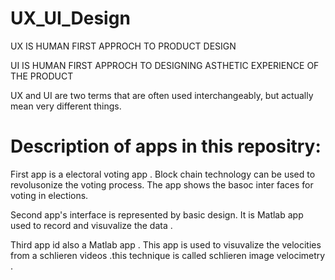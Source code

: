 # UX_UI_Design

UX IS HUMAN FIRST APPROCH TO PRODUCT DESIGN

UI IS HUMAN FIRST APPROCH TO DESIGNING ASTHETIC EXPERIENCE OF THE PRODUCT

UX and UI are two terms that are often used interchangeably, but actually mean very different things.

# Description of apps in this repositry:



First app is a electoral voting app . Block chain technology can be used to revolusonize the voting process. The app shows the basoc inter faces for voting in elections. 

Second app's interface is represented  by basic design. It is Matlab app used to record and visuvalize the data .

Third app id also a Matlab app . This app is used to visuvalize the velocities from a schlieren  videos .this technique is called schlieren  image velocimetry .

